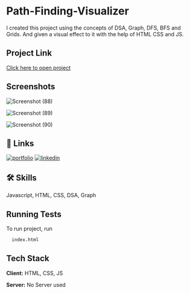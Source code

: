 
# Path-Finding-Visualizer

I created this project using the concepts of DSA, Graph, DFS, BFS and Grids. And given a visual effect to it with the help of HTML CSS and JS.



## Project Link

 [Click here to open project](https://quiet-kashata-f962d8.netlify.app/)

## Screenshots

![Screenshot (88)](https://user-images.githubusercontent.com/82500582/220975245-9e37936c-0335-4e8c-8f44-2077dbdaad17.png)

![Screenshot (89)](https://user-images.githubusercontent.com/82500582/220975234-8acecc3c-990a-42bb-9f1a-cdd8d2d3c9a0.png)

![Screenshot (90)](https://user-images.githubusercontent.com/82500582/220975240-3c0af6e4-552d-46a1-90bc-d24748fb5cdb.png)



## 🔗 Links
[![portfolio](https://img.shields.io/badge/my_portfolio-000?style=for-the-badge&logo=ko-fi&logoColor=white)](https://github.com/dhruvil8803/dhruvil8803)
[![linkedin](https://img.shields.io/badge/linkedin-0A66C2?style=for-the-badge&logo=linkedin&logoColor=white)](https://www.linkedin.com/in/dhruvil-patel-580759204/)


## 🛠 Skills
Javascript, HTML, CSS, DSA, Graph


## Running Tests

To run project, run

```bash
  index.html
```


## Tech Stack

**Client:** HTML, CSS, JS

**Server:** No Server used

